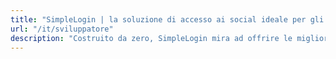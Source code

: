 ```yaml
---
title: "SimpleLogin | la soluzione di accesso ai social ideale per gli sviluppatori"
url: "/it/sviluppatore"
description: "Costruito da zero, SimpleLogin mira ad offrire le migliori esperienze agli sviluppatori."
---
```


